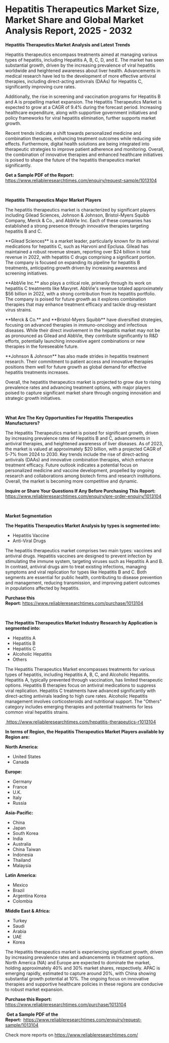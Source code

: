 <p><h1>Hepatitis Therapeutics Market Size, Market Share and Global Market Analysis Report, 2025 - 2032</h1></p><p><strong>Hepatitis Therapeutics Market Analysis and Latest Trends</strong></p>
<p><p>Hepatitis therapeutics encompass treatments aimed at managing various types of hepatitis, including Hepatitis A, B, C, D, and E. The market has seen substantial growth, driven by the increasing prevalence of viral hepatitis worldwide and heightened awareness about liver health. Advancements in medical research have led to the development of more effective antiviral therapies, including direct-acting antivirals (DAAs) for Hepatitis C, significantly improving cure rates. </p><p>Additionally, the rise in screening and vaccination programs for Hepatitis B and A is propelling market expansion. The Hepatitis Therapeutics Market is expected to grow at a CAGR of 9.4% during the forecast period. Increasing healthcare expenditure, along with supportive government initiatives and policy frameworks for viral hepatitis elimination, further supports market growth. </p><p>Recent trends indicate a shift towards personalized medicine and combination therapies, enhancing treatment outcomes while reducing side effects. Furthermore, digital health solutions are being integrated into therapeutic strategies to improve patient adherence and monitoring. Overall, the combination of innovative therapies and enhanced healthcare initiatives is poised to shape the future of the hepatitis therapeutics market significantly.</p></p>
<p><strong>Get a Sample PDF of the Report:&nbsp;</strong> <a href="https://www.reliableresearchtimes.com/enquiry/request-sample/1013104?utm_campaign=3290&utm_medium=2&utm_source=Github&utm_content=ia&utm_term=06032025&utm_id=hepatitis-therapeutics">https://www.reliableresearchtimes.com/enquiry/request-sample/1013104</a></p>
<p>&nbsp;</p>
<p><strong>Hepatitis Therapeutics Major Market Players</strong></p>
<p><p>The hepatitis therapeutics market is characterized by significant players including Gilead Sciences, Johnson & Johnson, Bristol-Myers Squibb Company, Merck & Co., and AbbVie Inc. Each of these companies has established a strong presence through innovative therapies targeting hepatitis B and C.</p><p>**Gilead Sciences** is a market leader, particularly known for its antiviral medications for hepatitis C, such as Harvoni and Epclusa. Gilead has maintained a robust revenue stream, reporting over $24 billion in total revenue in 2022, with hepatitis C drugs comprising a significant portion. The company is focused on expanding its pipeline for hepatitis B treatments, anticipating growth driven by increasing awareness and screening initiatives.</p><p>**AbbVie Inc.** also plays a critical role, primarily through its work on hepatitis C treatments like Mavyret. AbbVie's revenue totaled approximately $56 billion in 2022, with a strong contribution from its hepatitis portfolio. The company is poised for future growth as it explores combination therapies that may enhance treatment efficacy and tackle drug-resistant virus strains.</p><p>**Merck & Co.** and **Bristol-Myers Squibb** have diversified strategies, focusing on advanced therapies in immuno-oncology and infectious diseases. While their direct involvement in the hepatitis market may not be as pronounced as Gilead and AbbVie, they contribute significantly to R&D efforts, potentially launching innovative agent combinations or new therapies in the foreseeable future.</p><p>**Johnson & Johnson** has also made strides in hepatitis treatment research. Their commitment to patient access and innovative therapies positions them well for future growth as global demand for effective hepatitis treatments increases.</p><p>Overall, the hepatitis therapeutics market is projected to grow due to rising prevalence rates and advancing treatment options, with major players poised to capture significant market share through ongoing innovation and strategic growth initiatives.</p></p>
<p>&nbsp;</p>
<p><strong>What Are The Key Opportunities For Hepatitis Therapeutics Manufacturers?</strong></p>
<p><p>The Hepatitis Therapeutics market is poised for significant growth, driven by increasing prevalence rates of Hepatitis B and C, advancements in antiviral therapies, and heightened awareness of liver diseases. As of 2023, the market is valued at approximately $20 billion, with a projected CAGR of 5-7% from 2024 to 2030. Key trends include the rise of direct-acting antivirals (DAAs) and innovative combination therapies, which enhance treatment efficacy. Future outlook indicates a potential focus on personalized medicine and vaccine development, propelled by ongoing research and collaborations among biotech firms and research institutions. Overall, the market is becoming more competitive and dynamic.</p></p>
<p><strong>Inquire or Share Your Questions If Any Before Purchasing This Report:</strong> <a href="https://www.reliableresearchtimes.com/enquiry/pre-order-enquiry/1013104?utm_campaign=3290&utm_medium=2&utm_source=Github&utm_content=ia&utm_term=06032025&utm_id=hepatitis-therapeutics">https://www.reliableresearchtimes.com/enquiry/pre-order-enquiry/1013104</a></p>
<p>&nbsp;</p>
<p><strong>Market Segmentation</strong></p>
<p><strong>The Hepatitis Therapeutics Market Analysis by types is segmented into:</strong></p>
<p><ul><li>Hepatitis Vaccine</li><li>Anti-Viral Drugs</li></ul></p>
<p><p>The hepatitis therapeutics market comprises two main types: vaccines and antiviral drugs. Hepatitis vaccines are designed to prevent infection by stimulating the immune system, targeting viruses such as Hepatitis A and B. In contrast, antiviral drugs aim to treat existing infections, managing symptoms and viral replication for types like Hepatitis B and C. Both segments are essential for public health, contributing to disease prevention and management, reducing transmission, and improving patient outcomes in populations affected by hepatitis.</p></p>
<p><strong>Purchase this Report:&nbsp;</strong><a href="https://www.reliableresearchtimes.com/purchase/1013104?utm_campaign=3290&utm_medium=2&utm_source=Github&utm_content=ia&utm_term=06032025&utm_id=hepatitis-therapeutics">https://www.reliableresearchtimes.com/purchase/1013104</a></p>
<p>&nbsp;</p>
<p><strong>The Hepatitis Therapeutics Market Industry Research by Application is segmented into:</strong></p>
<p><ul><li>Hepatitis A</li><li>Hepatitis B</li><li>Hepatitis C</li><li>Alcoholic Hepatitis</li><li>Others</li></ul></p>
<p><p>The Hepatitis Therapeutics Market encompasses treatments for various types of hepatitis, including Hepatitis A, B, C, and Alcoholic Hepatitis. Hepatitis A, typically prevented through vaccination, has limited therapeutic options. Hepatitis B therapies focus on antiviral medications to suppress viral replication. Hepatitis C treatments have advanced significantly with direct-acting antivirals leading to high cure rates. Alcoholic Hepatitis management involves corticosteroids and nutritional support. The "Others" category includes emerging therapies and potential treatments for less common viral hepatitis strains.</p></p>
<p><a href="https://www.reliableresearchtimes.com/hepatitis-therapeutics-r1013104?utm_campaign=3290&utm_medium=2&utm_source=Github&utm_content=ia&utm_term=06032025&utm_id=hepatitis-therapeutics">&nbsp;https://www.reliableresearchtimes.com/hepatitis-therapeutics-r1013104</a></p>
<p><strong>In terms of Region, the Hepatitis Therapeutics Market Players available by Region are:</strong></p>
<p>
    <p> <strong> North America: </strong>
        <ul>
            <li>United States</li>
            <li>Canada</li>
        </ul>
        </p> 
    <p> <strong> Europe: </strong>
        <ul>
            <li>Germany</li>
            <li>France</li>
            <li>U.K.</li>
            <li>Italy</li>
            <li>Russia</li>
        </ul>
        </p> 
    <p> <strong> Asia-Pacific: </strong>
        <ul>
            <li>China</li>
            <li>Japan</li>
            <li>South Korea</li>
            <li>India</li>
            <li>Australia</li>
            <li>China Taiwan</li>
            <li>Indonesia</li>
            <li>Thailand</li>
            <li>Malaysia</li>
        </ul>
        </p> 
    <p> <strong> Latin America: </strong>
        <ul>
            <li>Mexico</li>
            <li>Brazil</li>
            <li>Argentina Korea</li>
            <li>Colombia</li>
        </ul>
        </p> 
    <p> <strong> Middle East & Africa: </strong>
        <ul>
            <li>Turkey</li>
            <li>Saudi</li>
            <li>Arabia</li>
            <li>UAE</li>
            <li>Korea</li>
        </ul>
    </p>
    </p>
<p><p>The Hepatitis therapeutics market is experiencing significant growth, driven by increasing prevalence rates and advancements in treatment options. North America (NA) and Europe are expected to dominate the market, holding approximately 40% and 30% market shares, respectively. APAC is emerging rapidly, estimated to capture around 20%, with China showing substantial growth potential at 10%. The ongoing focus on innovative therapies and supportive healthcare policies in these regions are conducive to robust market expansion.</p></p>
<p><strong>Purchase this Report: </strong><a href="https://www.reliableresearchtimes.com/purchase/1013104?utm_campaign=3290&utm_medium=2&utm_source=Github&utm_content=ia&utm_term=06032025&utm_id=hepatitis-therapeutics">https://www.reliableresearchtimes.com/purchase/1013104</a></p>
<p>&nbsp;<strong>Get a Sample PDF of the Report:&nbsp;&nbsp;</strong><a href="https://www.reliableresearchtimes.com/enquiry/request-sample/1013104?utm_campaign=3290&utm_medium=2&utm_source=Github&utm_content=ia&utm_term=06032025&utm_id=hepatitis-therapeutics">https://www.reliableresearchtimes.com/enquiry/request-sample/1013104</a></p>
<p><strong></strong></p>
<p>Check more reports on <a href="https://www.reliableresearchtimes.com/?utm_campaign=3290&utm_medium=2&utm_source=Github&utm_content=ia&utm_term=06032025&utm_id=hepatitis-therapeutics">https://www.reliableresearchtimes.com/</a></p>